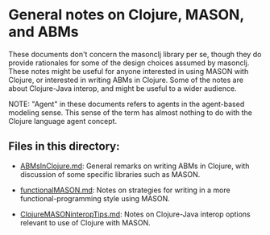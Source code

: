 General notes on Clojure, MASON, and ABMs
====

These documents don't concern the masonclj library per se, though
they do provide rationales for some of the design choices assumed by
masonclj.  These notes might be useful for anyone interested in using
MASON with Clojure, or interested in writing ABMs in Clojure.  Some of
the notes are about Clojure-Java interop, and might be useful to a wider
audience.

NOTE: "Agent" in these documents refers to agents in the agent-based
modeling sense.  This sense of the term has almost nothing to do
with the Clojure language agent concept.

## Files in this directory:

* [ABMsInClojure.md](https://github.com/mars0i/masonclj/blob/master/doc/general/ABMsInClojure.md):
General remarks on writing ABMs in Clojure, with discussion of some
specific libraries such as MASON.

* [functionalMASON.md](https://github.com/mars0i/masonclj/blob/master/doc/general/functionalMASON.md):
 Notes on strategies for writing in a more functional-programming style using MASON.

* [ClojureMASONinteropTips.md](https://github.com/mars0i/masonclj/blob/master/doc/general/ClojureMASONinteropTips.md):
Notes on Clojure-Java interop options relevant to use of Clojure with MASON. 
